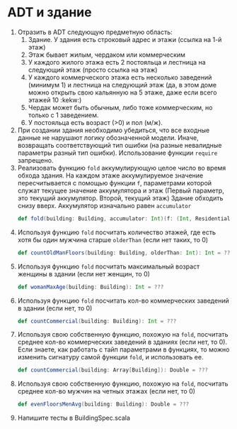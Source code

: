 # ADT и здание
1. Отразить в ADT следующую предметную область:
    1. Здание. У здания есть строковый адрес и этажи (ссылка на 1-й этаж)
    1. Этаж бывает жилым, чердаком или коммерческим
    1. У каждого жилого этажа есть 2 постояльца и лестница на следующий этаж (просто ссылка на этаж)
    1. У каждого коммерческого этажа есть несколько заведений (минимум 1) и лестница на следующий этаж (да, в этом доме можно открыть свою кальянную на 5 этаже, даже если всего этажей 10 :kekw:)
    1. Чердак может быть обычным, либо тоже коммерческим, но только с 1 заведением.
    1. У постояльца есть возраст (>0) и пол (м/ж).
1. При создании здания необходимо убедиться, что все входные данные не нарушают логику обозначенной модели. Иначе, возвращать соответствующий тип ошибки (на разные невалидные параметры разный тип ошибки). Использование функции `require` запрещено. 
1. Реализовать функцию `fold` аккумулирующую целое число во время обхода здания. На каждом этаже аккумулируемое значение пересчитывается с помощью функции `f`, параметрами которой служат текущее значение аккумулятора и этаж (Первый параметр, это текущий аккумулятор. Второй, текущий этаж)
Здание обходить снизу вверх. Аккумулятор изначально равен `accumulator`
    ```scala
    def fold(building: Building, accumulator: Int)(f: (Int, ResidentialFloor) => Int): Int = ???
    ```
1. Используя функцию `fold` посчитать количество этажей, где есть хотя бы один мужчина старше `olderThan`
(если нет таких, то 0)
    ```scala
    def countOldManFloors(building: Building, olderThan: Int): Int = ???
    ```
1. Используя функцию `fold` посчитать максимальный возраст женщины в здании
(если нет женщин, то 0)
    ```scala
    def womanMaxAge(building: Building): Int = ???
    ```
1. Используя функцию `fold` посчитать кол-во коммерческих заведений в здании (если нет, то 0)
    ```scala
    def countCommercial(building: Building): Int = ???
    ```
1. Используя свою собственную функцию, похожую на `fold`, посчитать среднее кол-во коммерческих заведений в зданиях (если нет, то 0). Если знаете, как работать с тайп параметрами в функциях, то можно изменить сигнатуру самой функции `fold`, и использовать ее.
    ```scala
    def countCommercial(building: Array[Building]): Double = ???
    ```
1. Используя свою собственную функцию, похожую на `fold`, посчитать среднее кол-во мужчин на четных этажах (если нет, то 0)
    ```scala
    def evenFloorsMenAvg(building: Building): Double = ???
    ```
1. Напишите тесты в BuildingSpec.scala
